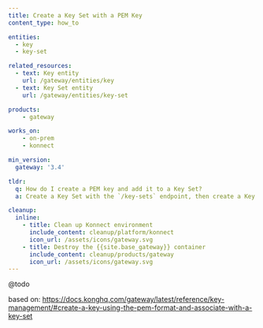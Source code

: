 ```yaml
---
title: Create a Key Set with a PEM Key
content_type: how_to

entities: 
  - key
  - key-set

related_resources:
  - text: Key entity
    url: /gateway/entities/key
  - text: Key Set entity
    url: /gateway/entities/key-set

products:
    - gateway

works_on:
    - on-prem
    - konnect

min_version:
  gateway: '3.4'

tldr:
  q: How do I create a PEM key and add it to a Key Set?
  a: Create a Key Set with the `/key-sets` endpoint, then create a Key and configure the `set.id` or `set.name` parameter to point to the Key Set. 

cleanup:
  inline:
    - title: Clean up Konnect environment
      include_content: cleanup/platform/konnect
      icon_url: /assets/icons/gateway.svg
    - title: Destroy the {{site.base_gateway}} container
      include_content: cleanup/products/gateway
      icon_url: /assets/icons/gateway.svg
---
```


@todo

based on: https://docs.konghq.com/gateway/latest/reference/key-management/#create-a-key-using-the-pem-format-and-associate-with-a-key-set